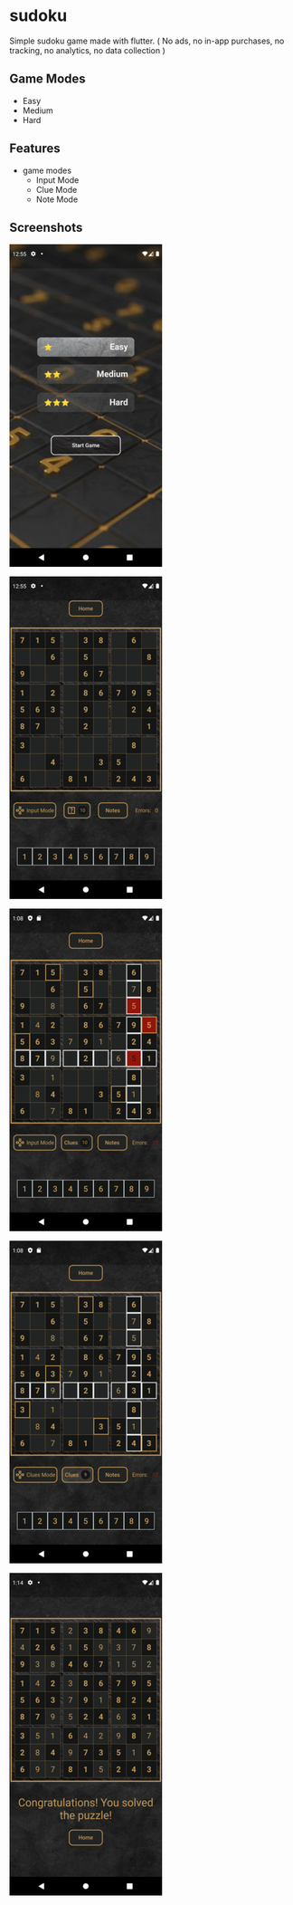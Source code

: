# sudoku

Simple sudoku game made with flutter.
( No ads, no in-app purchases, no tracking, no analytics, no data collection )

## Game Modes

- Easy
- Medium
- Hard

## Features

- game modes
  - Input Mode
  - Clue Mode
  - Note Mode

## Screenshots

![Menu](https://github.com/isauro-am/dev-sudoku-app/raw/main/assets/Screenshots/1.png)

![Game](https://github.com/isauro-am/dev-sudoku-app/raw/main/assets/Screenshots/2.png)

![Game error view](https://github.com/isauro-am/dev-sudoku-app/raw/main/assets/Screenshots/3.png)

![Game same selected number](https://github.com/isauro-am/dev-sudoku-app/raw/main/assets/Screenshots/4.png)

![Game completed](https://github.com/isauro-am/dev-sudoku-app/raw/main/assets/Screenshots/5.png)

